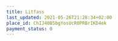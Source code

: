 ```yaml
---
title: Litfass
last_updated: 2021-05-26T21:28:34+02:00
place_id: ChIJ40B5bgYosUcR0PRBrIKD4ek
payment_status: 0
---
```

